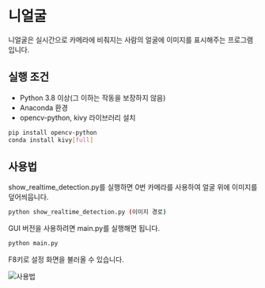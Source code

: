 # 니얼굴

니얼굴은 실시간으로 카메라에 비춰지는 사람의 얼굴에 이미지를 표시해주는 프로그램입니다.

## 실행 조건

- Python 3.8 이상(그 이하는 작동을 보장하지 않음)
- Anaconda 환경
- opencv-python, kivy 라이브러리 설치

```bash
pip install opencv-python
conda install kivy[full]
```

## 사용법

show_realtime_detection.py를 실행하면 0번 카메라를 사용하여 얼굴 위에 이미지를 덮어씌웁니다.

```bash
python show_realtime_detection.py (이미지 경로)
```

GUI 버전을 사용하려면 main.py를 실행해면 됩니다.

```bash
python main.py
```

F8키로 설정 화면을 불러올 수 있습니다.

![사용법](/assets/yourface.gif)